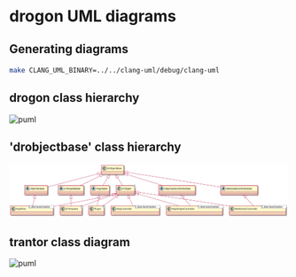 # drogon UML diagrams

## Generating diagrams

```bash
make CLANG_UML_BINARY=../../clang-uml/debug/clang-uml
```

## drogon class hierarchy

![puml](puml/all_classes_diagram.svg)

## 'drobjectbase' class hierarchy

![puml](puml/drobjectbase_hierarchy.svg)

## trantor class diagram

![puml](puml/trantor_class_diagram.svg)

